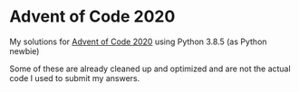 # Advent of Code 2020

My solutions for [Advent of Code 2020](https://adventofcode.com/2020/) using Python 3.8.5 (as Python newbie)

Some of these are already cleaned up and optimized and are not the actual code I used to submit my answers.
